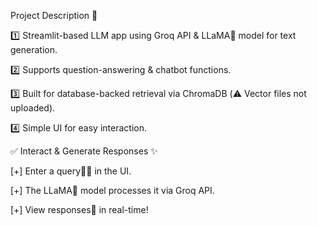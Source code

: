 Project Description 🚀

1️⃣ Streamlit-based LLM app using Groq API & LLaMA🦙 model for text generation.

2️⃣ Supports question-answering & chatbot functions.

3️⃣ Built for database-backed retrieval via ChromaDB (⚠️ Vector files not uploaded).

4️⃣ Simple UI for easy interaction.


✅ Interact & Generate Responses ✨

[+] Enter a query👩‍💻 in the UI.

[+] The LLaMA🦙 model processes it via Groq API.

[+] View responses💬 in real-time!
